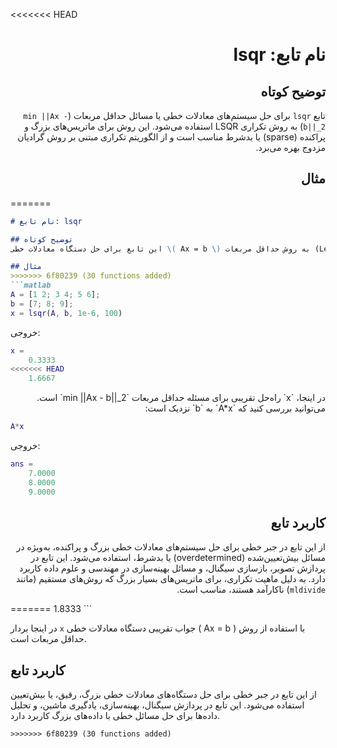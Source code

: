 <<<<<<< HEAD

<div dir="rtl">

# نام تابع: lsqr

## توضیح کوتاه
تابع `lsqr` برای حل سیستم‌های معادلات خطی یا مسائل حداقل مربعات (`min ||Ax - b||_2`) به روش تکراری LSQR استفاده می‌شود. این روش برای ماتریس‌های بزرگ و پراکنده (sparse) یا بدشرط مناسب است و از الگوریتم تکراری مبتنی بر روش گرادیان مزدوج بهره می‌برد.

## مثال
<div dir="ltr">

=======
```markdown
# نام تابع: lsqr

## توضیح کوتاه
این تابع برای حل دستگاه معادلات خطی \( Ax = b \) به روش حداقل مربعات (Least Squares) با استفاده از الگوریتم تکراری LSQR مناسب است. این روش به‌ویژه برای ماتریس‌های بزرگ و رقیق (Sparse) یا ماتریس‌های غیرمربعی کاربرد دارد.

## مثال
>>>>>>> 6f80239 (30 functions added)
```matlab
A = [1 2; 3 4; 5 6];
b = [7; 8; 9];
x = lsqr(A, b, 1e-6, 100)
```

خروجی:
```matlab
x =
    0.3333
<<<<<<< HEAD
    1.6667
```

</div>
در اینجا، `x` راه‌حل تقریبی برای مسئله حداقل مربعات `min ||Ax - b||_2` است. می‌توانید بررسی کنید که `A*x` به `b` نزدیک است:
<div dir="ltr">

```matlab
A*x
```

خروجی:
```matlab
ans =
    7.0000
    8.0000
    9.0000
```

</div>

## کاربرد تابع
از این تابع در جبر خطی برای حل سیستم‌های معادلات خطی بزرگ و پراکنده، به‌ویژه در مسائل بیش‌تعیین‌شده (overdetermined) یا بدشرط، استفاده می‌شود. این تابع در پردازش تصویر، بازسازی سیگنال، و مسائل بهینه‌سازی در مهندسی و علوم داده کاربرد دارد. به دلیل ماهیت تکراری، برای ماتریس‌های بسیار بزرگ که روش‌های مستقیم (مانند `mldivide`) ناکارآمد هستند، مناسب است.

</div>
=======
    1.8333
```

در اینجا بردار `x` جواب تقریبی دستگاه معادلات خطی \( Ax = b \) با استفاده از روش حداقل مربعات است.

## کاربرد تابع
از این تابع در جبر خطی برای حل دستگاه‌های معادلات خطی بزرگ، رقیق، یا بیش‌تعیین استفاده می‌شود. این تابع در پردازش سیگنال، بهینه‌سازی، یادگیری ماشین، و تحلیل داده‌ها برای حل مسائل خطی با داده‌های بزرگ کاربرد دارد.
```
>>>>>>> 6f80239 (30 functions added)
